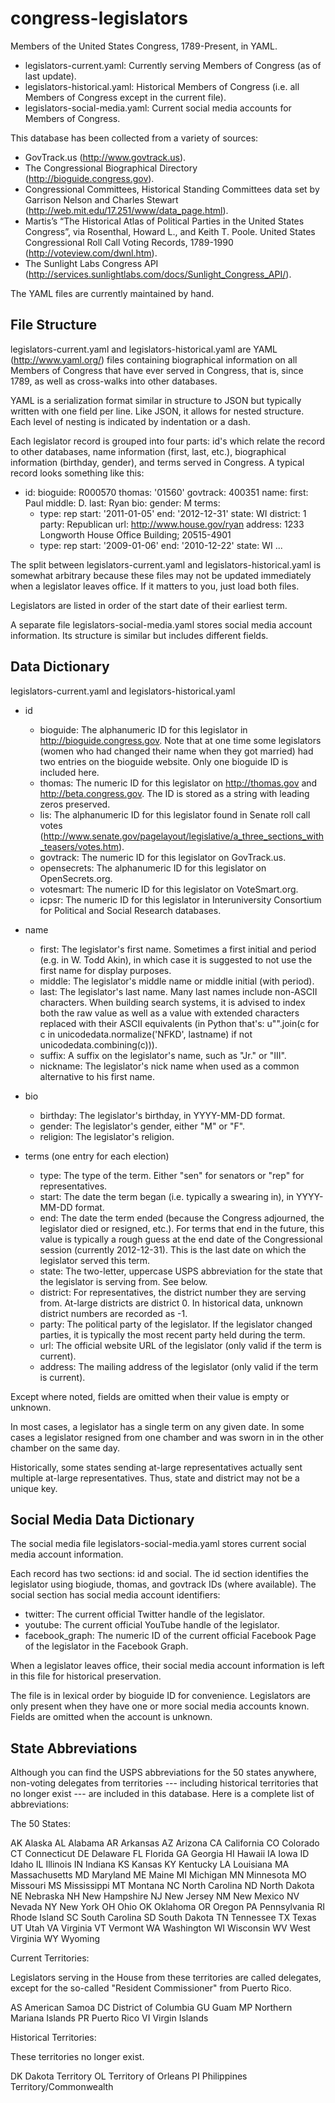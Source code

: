congress-legislators
====================

Members of the United States Congress, 1789-Present, in YAML.

* legislators-current.yaml: Currently serving Members of Congress (as of last update).
* legislators-historical.yaml: Historical Members of Congress (i.e. all Members of Congress except in the current file).
* legislators-social-media.yaml: Current social media accounts for Members of Congress.

This database has been collected from a variety of sources:

* GovTrack.us (http://www.govtrack.us).
* The Congressional Biographical Directory (http://bioguide.congress.gov).
* Congressional Committees, Historical Standing Committees data set by Garrison Nelson and Charles Stewart (http://web.mit.edu/17.251/www/data_page.html).
* Martis’s “The Historical Atlas of Political Parties in the United States Congress”, via Rosenthal, Howard L., and Keith T. Poole. United States Congressional Roll Call Voting Records, 1789-1990 (http://voteview.com/dwnl.htm).
* The Sunlight Labs Congress API (http://services.sunlightlabs.com/docs/Sunlight_Congress_API/).

The YAML files are currently maintained by hand.

File Structure
---------------

legislators-current.yaml and legislators-historical.yaml are YAML (http://www.yaml.org/) files containing biographical information on all Members of Congress that have ever served in Congress, that is, since 1789, as well as cross-walks into other databases. 

YAML is a serialization format similar in structure to JSON but typically written with one field per line. Like JSON, it allows for nested structure. Each level of nesting is indicated by indentation or a dash.

Each legislator record is grouped into four parts: id's which relate the record to other databases, name information (first, last, etc.), biographical information (birthday, gender), and terms served in Congress. A typical record looks something like this:

- id:
    bioguide: R000570
    thomas: '01560'
    govtrack: 400351
  name:
    first: Paul
    middle: D.
    last: Ryan
  bio:
    gender: M
  terms:
  - type: rep
    start: '2011-01-05'
    end: '2012-12-31'
    state: WI
    district: 1
    party: Republican
    url: http://www.house.gov/ryan
    address: 1233 Longworth House Office Building;  20515-4901
  - type: rep
    start: '2009-01-06'
    end: '2010-12-22'
    state: WI
    ...
    
The split between legislators-current.yaml and legislators-historical.yaml is somewhat arbitrary because these files may not be updated immediately when a legislator leaves office. If it matters to you, just load both files.
    
Legislators are listed in order of the start date of their earliest term.

A separate file legislators-social-media.yaml stores social media account information. Its structure is similar but includes different fields.

Data Dictionary
---------------

legislators-current.yaml and legislators-historical.yaml

* id
	* bioguide: The alphanumeric ID for this legislator in http://bioguide.congress.gov. Note that at one time some legislators (women who had changed their name when they got married) had two entries on the bioguide website. Only one bioguide ID is included here.
	* thomas: The numeric ID for this legislator on http://thomas.gov and http://beta.congress.gov. The ID is stored as a string with leading zeros preserved.
	* lis: The alphanumeric ID for this legislator found in Senate roll call votes (http://www.senate.gov/pagelayout/legislative/a_three_sections_with_teasers/votes.htm).
	* govtrack: The numeric ID for this legislator on GovTrack.us.
	* opensecrets: The alphanumeric ID for this legislator on OpenSecrets.org.
	* votesmart: The numeric ID for this legislator on VoteSmart.org.
	* icpsr: The numeric ID for this legislator in Interuniversity Consortium for Political and Social Research databases.
	
* name
	* first: The legislator's first name. Sometimes a first initial and period (e.g. in W. Todd Akin), in which case it is suggested to not use the first name for display purposes.
	* middle: The legislator's middle name or middle initial (with period).
	* last: The legislator's last name. Many last names include non-ASCII characters. When building search systems, it is advised to index both the raw value as well as a value with extended characters replaced with their ASCII equivalents (in Python that's: u"".join(c for c in unicodedata.normalize('NFKD', lastname) if not unicodedata.combining(c))).
	* suffix: A suffix on the legislator's name, such as "Jr." or "III".
	* nickname: The legislator's nick name when used as a common alternative to his first name.

* bio
	* birthday: The legislator's birthday, in YYYY-MM-DD format.
	* gender: The legislator's gender, either "M" or "F".
	* religion: The legislator's religion.

* terms (one entry for each election)
	* type: The type of the term. Either "sen" for senators or "rep" for representatives.
	* start: The date the term began (i.e. typically a swearing in), in YYYY-MM-DD format.
	* end: The date the term ended (because the Congress adjourned, the legislator died or resigned, etc.). For terms that end in the future, this value is typically a rough guess at the end date of the Congressional session (currently 2012-12-31). This is the last date on which the legislator served this term.
	* state: The two-letter, uppercase USPS abbreviation for the state that the legislator is serving from. See below.
	* district: For representatives, the district number they are serving from. At-large districts are district 0. In historical data, unknown district numbers are recorded as -1.
	* party: The political party of the legislator. If the legislator changed parties, it is typically the most recent party held during the term.
	* url: The official website URL of the legislator (only valid if the term is current).
	* address: The mailing address of the legislator (only valid if the term is current).
	
Except where noted, fields are omitted when their value is empty or unknown.

In most cases, a legislator has a single term on any given date. In some cases a legislator resigned from one chamber and was sworn in in the other chamber on the same day.

Historically, some states sending at-large representatives actually sent multiple at-large representatives. Thus, state and district may not be a unique key.

Social Media Data Dictionary
----------------------------

The social media file legislators-social-media.yaml stores current social media account information.

Each record has two sections: id and social. The id section identifies the legislator using biogiude, thomas, and govtrack IDs (where available). The social section has social media account identifiers:

* twitter: The current official Twitter handle of the legislator.
* youtube: The current official YouTube handle of the legislator.
* facebook_graph: The numeric ID of the current official Facebook Page of the legislator in the Facebook Graph.

When a legislator leaves office, their social media account information is left in this file for historical preservation.

The file is in lexical order by bioguide ID for convenience. Legislators are only present when they have one or more social media accounts known. Fields are omitted when the account is unknown.
		
State Abbreviations
-------------------

Although you can find the USPS abbreviations for the 50 states anywhere, non-voting delegates from territories --- including historical territories that no longer exist --- are included in this database. Here is a complete list of abbreviations:

The 50 States:

AK Alaska
AL Alabama
AR Arkansas
AZ Arizona
CA California
CO Colorado
CT Connecticut
DE Delaware
FL Florida
GA Georgia
HI Hawaii
IA Iowa
ID Idaho
IL Illinois
IN Indiana
KS Kansas
KY Kentucky
LA Louisiana
MA Massachusetts
MD Maryland
ME Maine
MI Michigan
MN Minnesota
MO Missouri
MS Mississippi
MT Montana
NC North Carolina
ND North Dakota
NE Nebraska
NH New Hampshire
NJ New Jersey
NM New Mexico
NV Nevada
NY New York
OH Ohio
OK Oklahoma
OR Oregon
PA Pennsylvania
RI Rhode Island
SC South Carolina
SD South Dakota
TN Tennessee
TX Texas
UT Utah
VA Virginia
VT Vermont
WA Washington
WI Wisconsin
WV West Virginia
WY Wyoming

Current Territories:

Legislators serving in the House from these territories are called delegates, except for the so-called "Resident Commissioner" from Puerto Rico.

AS American Samoa
DC District of Columbia
GU Guam
MP Northern Mariana Islands
PR Puerto Rico
VI Virgin Islands

Historical Territories:

These territories no longer exist.

DK Dakota Territory
OL Territory of Orleans
PI Philippines Territory/Commonwealth
